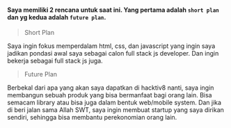 #### Saya memiliki 2 rencana untuk saat ini. Yang pertama adalah `short plan` dan yg kedua adalah `future plan`.

> Short Plan

Saya ingin fokus memperdalam html, css, dan javascript yang ingin saya jadikan pondasi awal saya sebagai calon full stack js developer. Dan ingin bekerja sebagai full stack js juga.

> Future Plan

Berbekal dari apa yang akan saya dapatkan di hacktiv8 nanti, saya ingin membangun sebuah produk yang bisa bermanfaat bagi orang lain. Bisa semacam library atau bisa juga dalam bentuk web/mobile system. Dan jika di beri jalan sama Allah SWT, saya ingin membuat startup yang saya dirikan sendiri, sehingga bisa membantu perekonomian orang lain.
